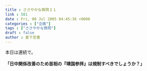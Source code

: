 ```yaml
---
title : ささやかな質問２１
link : 581
date : Fri, 08 Jul 2005 04:45:36 +0000
categories : ["企画"]
tags : ["ささやかな質問"]
draft : false
author : 倉下忠憲
---
```


本日は連続で。<BR><BR><B>「日中関係改善のため首相の『靖国参拝』は規制すべきでしょうか？」</B><br><br>
